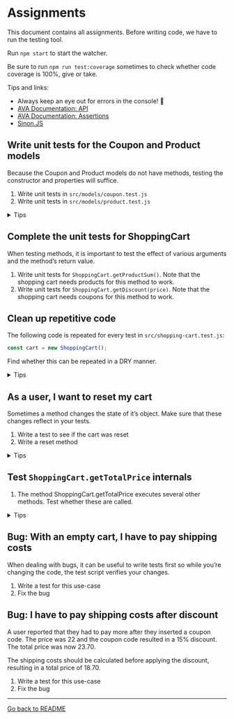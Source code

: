# Assignments

This document contains all assignments. Before writing code, we have to run the testing tool.

Run `npm start` to start the watcher.

Be sure to run `npm run test:coverage` sometimes to check whether code coverage is 100%, give or take.

Tips and links:

- Always keep an eye out for errors in the console! 👀
- [AVA Documentation: API](https://github.com/avajs/ava#api)
- [AVA Documentation: Assertions](https://github.com/avajs/ava#assertions)
- [Sinon.JS](http://sinonjs.org/)

## Write unit tests for the Coupon and Product models

Because the Coupon and Product models do not have methods, testing the constructor and properties will suffice.

1. Write unit tests in `src/models/coupon.test.js`
1. Write unit tests in `src/models/product.test.js`

<details>
  <summary>Tips</summary>

  <p>Write tests that checks whether:</p>

  <ul>
    <li>The constructors function properly.</li>
    <li>The instance properties matches what was passed to the constructor.</li>
  </ul>
</details>

## Complete the unit tests for ShoppingCart

When testing methods, it is important to test the effect of various arguments and the method’s return value.

1. Write unit tests for `ShoppingCart.getProductSum()`. Note that the shopping cart needs products for this method to work.
2. Write unit tests for `ShoppingCart.getDiscount(price)`. Note that the shopping cart needs coupons for this method to work.

## Clean up repetitive code

The following code is repeated for every test in `src/shopping-cart.test.js`:

```js
const cart = new ShoppingCart();
```

Find whether this can be repeated in a DRY manner.

<details>
  <summary>Tips</summary>

  <ul>
    <li>Look into setup and teardown.</li>
    <li><a href="https://github.com/avajs/ava#before--after-hooks">AVA Documentation: Before & after hooks</a>.</li>
  </ul>
</details>

## As a user, I want to reset my cart

Sometimes a method changes the state of it’s object. Make sure that these changes reflect in your tests.

1. Write a test to see if the cart was reset
2. Write a reset method

<details>
  <summary>Tips</summary>

  <ul>
    <li>The trick here is to write the test first, so you can think about what the method should do before writing it. By doing so, passing all tests indicates that the method is complete!</li>
    <li>Make sure products and coupons are removed from the cart.</li>
  </ul>
</details>

## Test `ShoppingCart.getTotalPrice` internals

1. The method ShoppingCart.getTotalPrice executes several other methods. Test whether these are called.

<details>
  <summary>Tips</summary>

  <ul>
    <li>A spy allows you to record whether a function was called.</li>
    <li><a href="http://sinonjs.org/releases/v4.4.6/spies/">Sinon.JS Documentation: Spies</a>.</li>
  </ul>
</details>

## Bug: With an empty cart, I have to pay shipping costs

When dealing with bugs, it can be useful to write tests first so while you’re changing the code, the test script verifies your changes.

1. Write a test for this use-case
2. Fix the bug

## Bug: I have to pay shipping costs after discount

A user reported that they had to pay more after they inserted a coupon code. The price was 22 and the coupon code resulted in a 15% discount. The total price was now 23.70.

The shipping costs should be calculated before applying the discount, resulting in a total price of 18.70.

1. Write a test for this use-case
2. Fix the bug

---

[Go back to README](/README.md)
